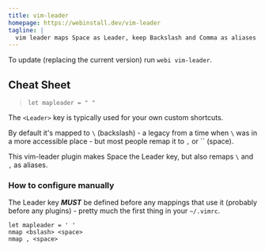 ```yaml
---
title: vim-leader
homepage: https://webinstall.dev/vim-leader
tagline: |
  vim leader maps Space as Leader, keep Backslash and Comma as aliases
---
```


To update (replacing the current version) run `webi vim-leader`.

## Cheat Sheet

> `let mapleader = " "`

The `<Leader>` key is typically used for your own custom shortcuts.

By default it's mapped to `\` (backslash) - a legacy from a time when `\` was in
a more accessible place - but most people remap it to `,` or `` (space).

This vim-leader plugin makes Space the Leader key, but also remaps `\` and `,`
as aliases.

### How to configure manually

The Leader key **_MUST_** be defined before any mappings that use it (probably
before any plugins) - pretty much the first thing in your `~/.vimrc`.

```vim
let mapleader = ' '
nmap <bslash> <space>
nmap , <space>
```
